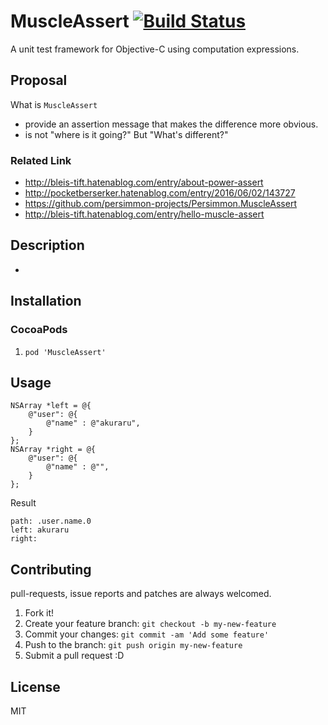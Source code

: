 # MuscleAssert [![Build Status](https://travis-ci.org/akuraru/MuscleAssert-Objective-C.svg?branch=master)](https://travis-ci.org/akuraru/MuscleAssert-Objective-C)

A unit test framework for Objective-C using computation expressions.

## Proposal

What is `MuscleAssert`

* provide an assertion message that makes the difference more obvious.
* is not "where is it going?" But "What's different?"

### Related Link

* http://bleis-tift.hatenablog.com/entry/about-power-assert
* http://pocketberserker.hatenablog.com/entry/2016/06/02/143727
* https://github.com/persimmon-projects/Persimmon.MuscleAssert
* http://bleis-tift.hatenablog.com/entry/hello-muscle-assert

## Description

* 

## Installation

### CocoaPods

1. `pod 'MuscleAssert'`

## Usage

```
NSArray *left = @{
    @"user": @{
        @"name" : @"akuraru",
    }
};
NSArray *right = @{
    @"user": @{
        @"name" : @"",
    }
};
```

Result

```
path: .user.name.0
left: akuraru
right: 
```


## Contributing

pull-requests, issue reports and patches are always welcomed.

1. Fork it!
2. Create your feature branch: `git checkout -b my-new-feature`
3. Commit your changes: `git commit -am 'Add some feature'`
4. Push to the branch: `git push origin my-new-feature`
5. Submit a pull request :D

## License

MIT
